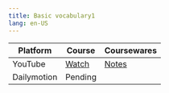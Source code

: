 ```yaml
---
title: Basic vocabulary1
lang: en-US
---
```


| Platform   | Course                                                                                      | Coursewares                                                     |
|-------------|----------------------------------------------------------------------------------------------|-----------------------------------------------------------------|
| YouTube     | [Watch](https://www.youtube.com/watch?v=CBJM-O8Zj3o&list=PLm0MFkgiW1JivqeqHCq9A1igNbNrfiwfw) | [Notes](../../public/english/Basic%20Courses/pdf/1%20Notes.pdf) |
| Dailymotion | Pending                                                                                      |                                                                 |

